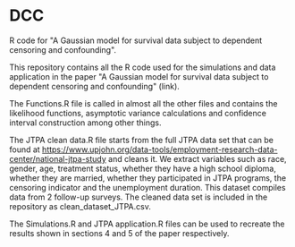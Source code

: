 # DCC
R code for "A Gaussian model for survival data subject to dependent censoring and confounding".

This repository contains all the R code used for the simulations and data application in the paper "A Gaussian model for survival data subject to dependent censoring and confounding" (link).

The Functions.R file is called in almost all the other files and contains the likelihood functions, asymptotic variance calculations and confidence interval construction among other things.

The JTPA clean data.R file starts from the full JTPA data set that can be found at https://www.upjohn.org/data-tools/employment-research-data-center/national-jtpa-study and cleans it. We extract variables such as race, gender, age, treatment status, whether they have a high school diploma, whether they are married, whether they participated in JTPA programs, the censoring indicator and the unemployment duration. This dataset compiles data from 2 follow-up surveys. The cleaned data set is included in the repository as clean_dataset_JTPA.csv.

The Simulations.R and JTPA application.R files can be used to recreate the results shown in sections 4 and 5 of the paper respectively. 

